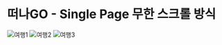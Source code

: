 # 떠나GO - Single Page 무한 스크롤 방식
![여행1](https://user-images.githubusercontent.com/56705480/76770973-01e0c900-67e2-11ea-8f0d-700b32ebf4f7.png)
![여행2](https://user-images.githubusercontent.com/56705480/76770975-02795f80-67e2-11ea-8fa9-b43f1680e98c.png)
![여행3](https://user-images.githubusercontent.com/56705480/76770978-0311f600-67e2-11ea-8555-07569cbf176a.png)



